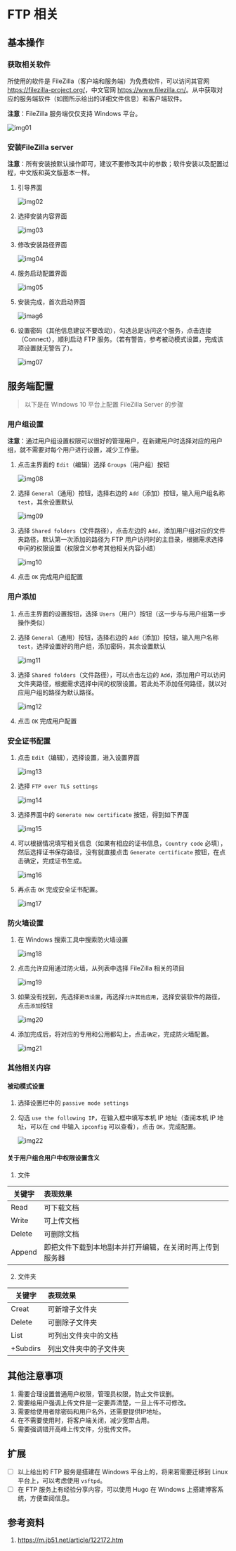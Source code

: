# FTP 相关

## 基本操作

### 获取相关软件

所使用的软件是 FileZilla（客户端和服务端）为免费软件，可以访问其官网 <https://filezilla-project.org/>，中文官网 <https://www.filezilla.cn/>。从中获取对应的服务端软件（如图所示给出的详细文件信息）和客户端软件。

**注意**：FileZilla 服务端仅仅支持 Windows 平台。

![img01](../images/2020-06-17-FTP-Manual-01.png)

### 安装FileZilla server

**注意**：所有安装按默认操作即可，建议不要修改其中的参数；软件安装以及配置过程，中文版和英文版基本一样。

1. 引导界面

   ![img02](../images/2020-06-17-FTP-Manual-02.png)

2. 选择安装内容界面

   ![img03](../images/2020-06-17-FTP-Manual-03.png)

3. 修改安装路径界面

   ![img04](../images/2020-06-17-FTP-Manual-04.png)

4. 服务启动配置界面

   ![img05](../images/2020-06-17-FTP-Manual-05.png)

5. 安装完成，首次启动界面

   ![imag6](../images/2020-06-17-FTP-Manual-06.png)

6. 设置密码（其他信息建议不要改动），勾选总是访问这个服务，点击连接（Connect），顺利启动 FTP 服务。（若有警告，参考被动模式设置，完成该项设置就无警告了）。

   ![img07](../images/2020-06-17-FTP-Manual-07.png)

## 服务端配置

> 以下是在 Windows 10 平台上配置 FileZilla Server 的步骤

### 用户组设置

**注意**：通过用户组设置权限可以很好的管理用户，在新建用户时选择对应的用户组，就不需要对每个用户进行设置，减少工作量。

1. 点击主界面的 `Edit`（编辑）选择 `Groups`（用户组）按钮

   ![img08](../images/2020-06-17-FTP-Manual-08.png)

2. 选择 `General`（通用）按钮，选择右边的 `Add`（添加）按钮，输入用户组名称 `test`，其余设置默认

   ![img09](../images/2020-06-17-FTP-Manual-09.png)

3. 选择 `Shared folders`（文件路径），点击左边的 `Add`，添加用户组对应的文件夹路径，默认第一次添加的路径为 FTP 用户访问时的主目录，根据需求选择中间的权限设置（权限含义参考其他相关内容小结）

   ![img10](../images/2020-06-17-FTP-Manual-10.png)

4. 点击 `OK` 完成用户组配置

### 用户添加

1. 点击主界面的设置按钮，选择 `Users`（用户）按钮（这一步与与用户组第一步操作类似）

2. 选择 `General`（通用）按钮，选择右边的 `Add`（添加）按钮，输入用户名称 `test`，选择设置好的用户组，添加密码，其余设置默认

   ![img11](../images/2020-06-17-FTP-Manual-11.png)

3. 选择 `Shared folders`（文件路径），可以点击左边的 `Add`，添加用户可以访问文件夹路径，根据需求选择中间的权限设置。若此处不添加任何路径，就以对应用户组的路径为默认路径。

   ![img12](../images/2020-06-17-FTP-Manual-12.png)

4. 点击 `OK` 完成用户配置

### 安全证书配置

1. 点击 `Edit`（编辑），选择设置，进入设置界面

   ![img13](../images/2020-06-17-FTP-Manual-13.png)

2. 选择 `FTP over TLS settings`

   ![img14](../images/2020-06-17-FTP-Manual-14.png)

3. 选择界面中的 `Generate new certificate` 按钮，得到如下界面

   ![img15](../images/2020-06-17-FTP-Manual-15.png)

4. 可以根据情况填写相关信息（如果有相应的证书信息，`Country code` 必填），然后选择证书保存路径，没有就直接点击 `Generate certificate` 按钮，在点击确定，完成证书生成。

   ![img16](../images/2020-06-17-FTP-Manual-16.png)

5. 再点击 `OK` 完成安全证书配置。

   ![img17](../images/2020-06-17-FTP-Manual-17.png)

### 防火墙设置

1. 在 Windows 搜索工具中搜索防火墙设置

   ![img18](../images/2020-06-17-FTP-Manual-18.png)

2. 点击允许应用通过防火墙，从列表中选择 FileZilla 相关的项目

   ![img19](../images/2020-06-17-FTP-Manual-19.png)

3. 如果没有找到，先选择`更改设置`，再选择`允许其他应用`，选择安装软件的路径，点击`添加`按钮

   ![img20](../images/2020-06-17-FTP-Manual-20.png)

4. 添加完成后，将对应的专用和公用都勾上，点击`确定`，完成防火墙配置。

   ![img21](../images/2020-06-17-FTP-Manual-21.png)

### 其他相关内容

#### 被动模式设置

1. 选择设置栏中的 `passive mode settings`

2. 勾选 `use the following IP`，在输入框中填写本机 IP 地址（查阅本机 IP 地址，可以在 `cmd` 中输入 `ipconfig` 可以查看），点击 `OK`，完成配置。

   ![img22](../images/2020-06-17-FTP-Manual-22.png)

#### 关于用户组合用户中权限设置含义

1. 文件

| 关键字 | 表现效果   |
| ------ | :--------- |
| Read | 可下载文档 |
| Write  | 可上传文档 |
| Delete | 可删除文档 |
| Append |即把文件下载到本地副本并打开编辑，在关闭时再上传到服务器|

2. 文件夹

| 关键字   | 表现效果               |
| -------- | :--------------------- |
| Creat    | 可新增子文件夹         |
| Delete   | 可删除子文件夹         |
| List     | 可列出文件夹中的文档   |
| +Subdirs | 列出文件夹中的子文件夹 |

## 其他注意事项

1. 需要合理设置普通用户权限，管理员权限，防止文件误删。
2. 需要给用户强调上传文件是一定要弄清楚，一旦上传不可修改。
3. 需要给使用者除密码和用户名外，还需要提供IP地址。
4. 在不需要使用时，将客户端关闭，减少宽带占用。
5. 需要强调错开高峰上传文件，分批传文件。

## 扩展

- [ ] 以上给出的 FTP 服务是搭建在 Windows 平台上的，将来若需要迁移到 Linux 平台上，可以考虑使用 `vsftpd`。
- [ ] 在 FTP 服务上有经验分享内容，可以使用 Hugo 在 Windows 上搭建博客系统，方便查阅信息。

## 参考资料

1. https://m.jb51.net/article/122172.htm